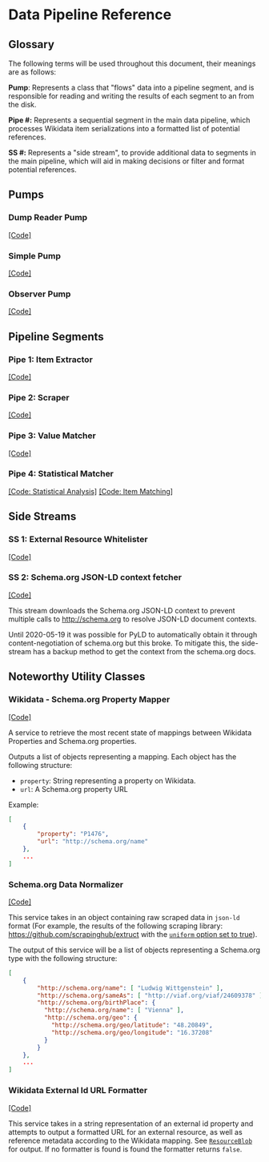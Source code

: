 # Data Pipeline Reference

## Glossary

The following terms will be used throughout this document, their meanings are as follows:

**Pump**: Represents a class that "flows" data into a pipeline segment, and is responsible for reading and writing the results of each segment to an from the disk.

**Pipe #:** Represents a sequential segment in the main data pipeline, which processes Wikidata item serializations into a formatted list of potential references. 

**SS #:** Represents a "side stream", to provide additional data to segments in the main pipeline, which will aid in making decisions or filter and format potential references.

## Pumps

### Dump Reader Pump

[[Code]](../wikidatarefisland/pumps/pump.py#L25-L49)

### Simple Pump

[[Code]](../wikidatarefisland/pumps/pump.py#L14-L22)

### Observer Pump

[[Code]](../wikidatarefisland/pumps/pump.py#L52-L59)

## Pipeline Segments

### Pipe 1: Item Extractor

[[Code]](../wikidatarefisland/pipes/item_extractor_pipe.py)

### Pipe 2: Scraper

[[Code]](../wikidatarefisland/pipes/scraper.py)

### Pipe 3: Value Matcher

[[Code]](../wikidatarefisland/pipes/value_matcher_pipe.py)

### Pipe 4: Statistical Matcher

[[Code: Statistical Analysis]](../wikidatarefisland/pipes/item_statistical_analysis_pipe.py)
[[Code: Item Matching]](../wikidatarefisland/pipes/item_mapping_matcher_pipe.py)

## Side Streams

### SS 1: External Resource Whitelister

[[Code]](../wikidatarefisland/external_identifiers/generate_whitelisted_ext_ids.py)

### SS 2: Schema.org JSON-LD context fetcher

[[Code]](../wikidatarefisland/data_access/schema_context_downloader.py)

This stream downloads the Schema.org JSON-LD context to prevent multiple calls to http://schema.org to resolve JSON-LD document contexts.

Until 2020-05-19 it was possible for PyLD to automatically obtain it through content-negotiation of schema.org but this broke. To mitigate this, the side-stream has a backup method to get the context from the schema.org docs.

## Noteworthy Utility Classes

### Wikidata - Schema.org Property Mapper

[[Code]](../wikidatarefisland/services/schemaorg_property_mapper.py)

A service to retrieve the most recent state of mappings between Wikidata Properties and Schema.org properties.

Outputs a list of objects representing a mapping. Each object has the following structure:

* `property`: String representing a property on Wikidata.
* `url`: A Schema.org property URL

Example:

```json
[
    {
        "property": "P1476",
        "url": "http://schema.org/name"
    },
    ...
]
```

### Schema.org Data Normalizer

[[Code]](../wikidatarefisland/data_model/schemaorg_normalizer.py)

This service takes in an object containing raw scraped data in `json-ld` format (For example, the results of the following scraping library: https://github.com/scrapinghub/extruct with the [`uniform` option set to true](https://github.com/scrapinghub/extruct#uniform)).

The output of this service will be a list of objects representing a Schema.org type with the following structure: 

```json
[
    {
        "http://schema.org/name": [ "Ludwig Wittgenstein" ],
        "http://schema.org/sameAs": [ "http://viaf.org/viaf/24609378" ],
        "http://schema.org/birthPlace": {
          "http://schema.org/name": [ "Vienna" ],
          "http://schema.org/geo": {
            "http://schema.org/geo/latitude": "48.20849",
            "http://schema.org/geo/longitude": "16.37208"
          }
        }
    },
    ...
]
```

### Wikidata External Id URL Formatter

[[Code]](../wikidatarefisland/services/external_identifier_formatter.py)

This service takes in a string representation of an external id property and attempts to output a formatted URL  for an external resource, as well as reference metadata according to the Wikidata mapping. See [`ResourceBlob`](schema.md#resourceblob) for output. If no formatter is found is found the formatter returns `false`.
